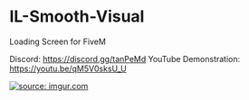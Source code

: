 # IL-Smooth-Visual
Loading Screen for FiveM

Discord: https://discord.gg/tanPeMd
YouTube Demonstration: https://youtu.be/qM5V0sksU_U



<a href="https://imgur.com/mTbZ66A"><img src="https://i.imgur.com/mTbZ66A.jpg" title="source: imgur.com" /></a>
